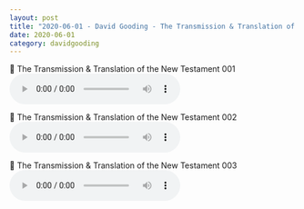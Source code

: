 ```yaml
---
layout: post
title: "2020-06-01 - David Gooding - The Transmission & Translation of the New Testament"
date: 2020-06-01
category: davidgooding
---
```


<p>
🎵 The Transmission & Translation of the New Testament 001 <br>
<audio controls>
  <source src="https://archive.org/download/david-gooding-ministry-messages/2020-06-01%20-%20David%20Gooding%20-%20The%20Transmission%20%26%20Translation%20of%20the%20New%20Testament/01The-Transmission-Translation-of-the-New-Testament-David-Gooding.mp3" type="audio/mpeg">
  Your browser does not support the audio element.
</audio>
</p>
<p>
🎵 The Transmission & Translation of the New Testament 002 <br>
<audio controls>
  <source src="https://archive.org/download/david-gooding-ministry-messages/2020-06-01%20-%20David%20Gooding%20-%20The%20Transmission%20%26%20Translation%20of%20the%20New%20Testament/02The-Transmission-Translation-of-the-New-Testament-David-Gooding.mp3" type="audio/mpeg">
  Your browser does not support the audio element.
</audio>
</p>
<p>
🎵 The Transmission & Translation of the New Testament 003 <br>
<audio controls>
  <source src="https://archive.org/download/david-gooding-ministry-messages/2020-06-01%20-%20David%20Gooding%20-%20The%20Transmission%20%26%20Translation%20of%20the%20New%20Testament/03The-Transmission-Translation-of-the-New-Testament-David-Gooding.mp3" type="audio/mpeg">
  Your browser does not support the audio element.
</audio>
</p>

